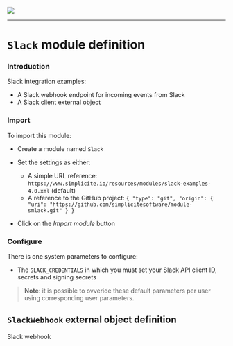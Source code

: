 <!--
 ___ _            _ _    _ _    __
/ __(_)_ __  _ __| (_)__(_) |_ /_/
\__ \ | '  \| '_ \ | / _| |  _/ -_)
|___/_|_|_|_| .__/_|_\__|_|\__\___|
            |_| 
-->
![](https://docs.simplicite.io//logos/logo250.png)
* * *

`Slack` module definition
=========================

### Introduction

Slack integration examples:

- A Slack webhook endpoint for incoming events from Slack
- A Slack client external object

### Import

To import this module:

- Create a module named `Slack`
- Set the settings as either:
	- A simple URL reference: `https://www.simplicite.io/resources/modules/slack-examples-4.0.xml` (default)
	- A reference to the GitHub project: `{ "type": "git", "origin": { "uri": "https://github.com/simplicitesoftware/module-smlack.git" } }`

- Click on the _Import module_ button

### Configure

There is one system parameters to configure:

- The `SLACK_CREDENTIALS` in which you must set your Slack API client ID, secrets and signing secrets

> **Note**: it is possible to ovveride these default parameters per user using corresponding user parameters.

`SlackWebhook` external object definition
-----------------------------------------

Slack webhook


